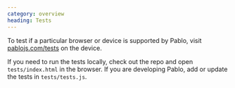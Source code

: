 ```yaml
--- 
category: overview
heading: Tests
---
```


To test if a particular browser or device is supported by Pablo, visit [pablojs.com/tests][tests] on the device.

If you need to run the tests locally, check out the repo and open `tests/index.html` in the browser. If you are developing Pablo, add or update the tests in `tests/tests.js`.


[tests]: http://pablojs.com/tests
[build]: #build-process